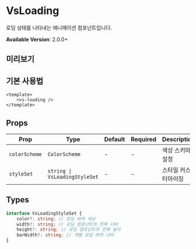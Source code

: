 # VsLoading

로딩 상태를 나타내는 애니메이션 컴포넌트입니다.

**Available Version**: 2.0.0+

## 미리보기

<!-- 컴포넌트 이미지 -->

## 기본 사용법

```vue
<template>
    <vs-loading />
</template>
```

## Props

| Prop          | Type                          | Default | Required | Description         |
| ------------- | ----------------------------- | ------- | -------- | ------------------- |
| `colorScheme` | `ColorScheme`                 | -       | -        | 색상 스키마 설정    |
| `styleSet`    | `string \| VsLoadingStyleSet` | -       | -        | 스타일 커스터마이징 |

## Types

```typescript
interface VsLoadingStyleSet {
    color?: string; // 로딩 바의 색상
    width?: string; // 로딩 컴포넌트의 전체 너비
    height?: string; // 로딩 컴포넌트의 전체 높이
    barWidth?: string; // 개별 로딩 바의 너비
}
```
